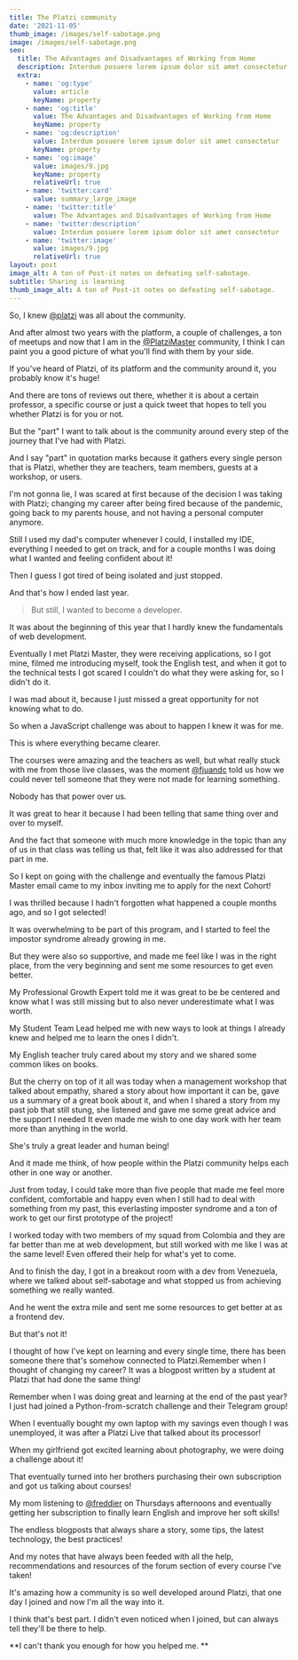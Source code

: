 ```yaml
---
title: The Platzi community
date: '2021-11-05'
thumb_image: /images/self-sabotage.png
image: /images/self-sabotage.png
seo:
  title: The Advantages and Disadvantages of Working from Home
  description: Interdum posuere lorem ipsum dolor sit amet consectetur
  extra:
    - name: 'og:type'
      value: article
      keyName: property
    - name: 'og:title'
      value: The Advantages and Disadvantages of Working from Home
      keyName: property
    - name: 'og:description'
      value: Interdum posuere lorem ipsum dolor sit amet consectetur
      keyName: property
    - name: 'og:image'
      value: images/9.jpg
      keyName: property
      relativeUrl: true
    - name: 'twitter:card'
      value: summary_large_image
    - name: 'twitter:title'
      value: The Advantages and Disadvantages of Working from Home
    - name: 'twitter:description'
      value: Interdum posuere lorem ipsum dolor sit amet consectetur
    - name: 'twitter:image'
      value: images/9.jpg
      relativeUrl: true
layout: post
image_alt: A ton of Post-it notes on defeating self-sabotage.
subtitle: Sharing is learning
thumb_image_alt: A ton of Post-it notes on defeating self-sabotage.
---
```

So, I knew [@platzi](https://twitter.com/platzi) was all about the community.

And after almost two years with the platform, a couple of challenges, a ton of meetups and now that I am in the [@PlatziMaster](https://twitter.com/PlatziMaster) community, I think I can paint you a good picture of what you'll find with them by your side.

If you've heard of Platzi, of its platform and the community around it, you probably know it's huge!

And there are tons of reviews out there, whether it is about a certain professor, a specific course or just a quick tweet that hopes to tell you whether Platzi is for you or not.

But the "part" I want to talk about is the community around every step of the journey that I've had with Platzi.

And I say "part" in quotation marks because it gathers every single person that is Platzi, whether they are teachers, team members, guests at a workshop, or users.

I'm not gonna lie, I was scared at first because of the decision I was taking with Platzi; changing my career after being fired because of the pandemic, going back to my parents house, and not having a personal computer anymore.

Still I used my dad's computer whenever I could, I installed my IDE, everything I needed to get on track, and for a couple months I was doing what I wanted and feeling confident about it!

Then I guess I got tired of being isolated and just stopped. 

And that's how I ended last year.

> But still, I wanted to become a developer.

It was about the beginning of this year that I hardly knew the fundamentals of web development.

Eventually I met Platzi Master, they were receiving applications, so I got mine, filmed me introducing myself, took the English test, and when it got to the technical tests I got scared I couldn't do what they were asking for, so I didn't do it.

I was mad about it, because I just missed a great opportunity for not knowing what to do.

So when a JavaScript challenge was about to happen I knew it was for me.

This is where everything became clearer.

The courses were amazing and the teachers as well, but what really stuck with me from those live classes, was the moment [@fjuandc](https://twitter.com/fjuandc) told us how we could never tell someone that they were not made for learning something.

Nobody has that power over us.

It was great to hear it because I had been telling that same thing over and over to myself.

And the fact that someone with much more knowledge in the topic than any of us in that class was telling us that, felt like it was also addressed for that part in me.

So I kept on going with the challenge and eventually the famous Platzi Master email came to my inbox inviting me to apply for the next Cohort!

I was thrilled because I hadn't forgotten what happened a couple months ago, and so I got selected!

It was overwhelming to be part of this program, and I started to feel the impostor syndrome already growing in me.

But they were also so supportive, and made me feel like I was in the right place, from the very beginning and sent me some resources to get even better.

My Professional Growth Expert told me it was great to be be centered and know what I was still missing but to also never underestimate what I was worth.

My Student Team Lead helped me with new ways to look at things I already knew and helped me to learn the ones I didn't.

My English teacher truly cared about my story and we shared some common likes on books.

But the cherry on top of it all was today when a management workshop that talked about empathy, shared a story about how important it can be, gave us a summary of a great book about it, and when I shared a story from my past job that still stung, she listened and gave me some great advice and the support I needed It even made me wish to one day work with her team more than anything in the world.

She's truly a great leader and human being!

And it made me think, of how people within the Platzi community helps each other in one way or another.

Just from today, I could take more than five people that made me feel more confident, comfortable and happy even when I still had to deal with something from my past, this everlasting imposter syndrome and a ton of work to get our first prototype of the project!

I worked today with two members of my squad from Colombia and they are far better than me at web development, but still worked with me like I was at the same level!
Even offered their help for what's yet to come.

And to finish the day, I got in a breakout room with a dev from Venezuela, where we talked about self-sabotage and what stopped us from achieving something we really wanted.

And he went the extra mile and sent me some resources to get better at as a frontend dev.

But that's not it!

I thought of how I've kept on learning and every single time, there has been someone there that's somehow connected to Platzi.Remember when I thought of changing my career? It was a blogpost written by a student at Platzi that had done the same thing!

Remember when I was doing great and learning at the end of the past year? I just had joined a Python-from-scratch challenge and their Telegram group!

When I eventually bought my own laptop with my savings even though I was unemployed, it was after a Platzi Live that talked about its processor!

When my girlfriend got excited learning about photography, we were doing a challenge about it!

That eventually turned into her brothers purchasing their own subscription and got us talking about courses!

My mom listening to [@freddier](https://twitter.com/freddier) on Thursdays afternoons and eventually getting her subscription to finally learn English and improve her soft skills!

The endless blogposts that always share a story, some tips, the latest technology, the best practices!

And my notes that have always been feeded with all the help, recommendations and resources of the forum section of every course I've taken!

It's amazing how a community is so well developed around Platzi, that one day I joined and now I'm all the way into it.

I think that's best part. I didn't even noticed when I joined, but can always tell they'll be there to help.

**I can't thank you enough for how you helped me. **
